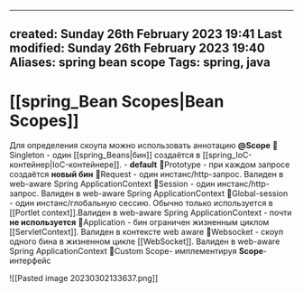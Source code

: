 
---
created: Sunday 26th February 2023 19:41
Last modified: Sunday 26th February 2023 19:40
Aliases: spring bean scope
Tags: spring, java
---

# [[spring_Bean Scopes|Bean Scopes]]

Для определения скоупа можно использовать аннотацию **@Scope**
📌Singleton - один [[spring_Beans|бин]] создаётся в [[spring_IoC-контейнер|IoC-контейнере]]. - **default**
📌Prototype - при каждом запросе создаётся **новый бин**
📌Request - один инстанс/http-запрос. Валиден в web-aware Spring ApplicationContext
📌Session - один инстанс/http-запрос. Валиден в web-aware Spring ApplicationContext
📌Global-session - один инстанс/глобальную сессию. Обычно только используется в [[Portlet context]].Валиден в web-aware Spring ApplicationContext - почти **не используется**
📌Application - бин ограничен жизненным циклом [[ServletContext]]. Валиден в контексте web aware
📌Websocket - скоуп одного бина в жизненном цикле [[WebSocket]]. Валиден в web-aware Spring ApplicationContext
📌Custom Scope- имплементируя **Scope**-интерфейс


![[Pasted image 20230302133637.png]]